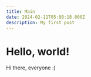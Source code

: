 ```yaml
---
title: Main
date: 2024-02-11T05:08:18.000Z
description: My first post
---
```

# Hello, world!

Hi there, everyone :)
